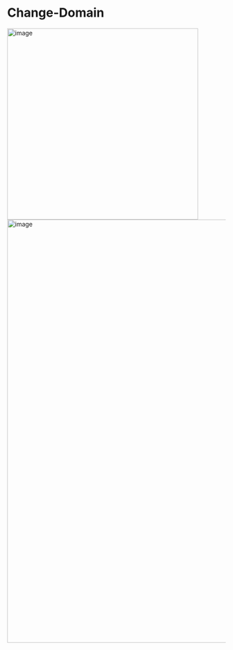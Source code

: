 # Change-Domain

<img width="440" alt="image" src="https://github.com/SentinelSamuel/Change-Domain/assets/114468569/dfe9a0a9-4d18-477b-8f51-f8fcc6cd8ed8">
<img width="974" alt="image" src="https://github.com/SentinelSamuel/Change-Domain/assets/114468569/ca09889a-21dd-4704-a648-d9f648200c2d">

